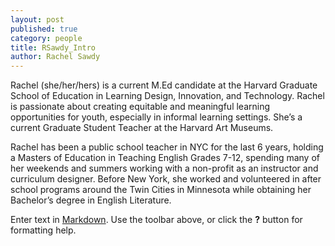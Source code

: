 ```yaml
---
layout: post
published: true
category: people
title: RSawdy_Intro
author: Rachel Sawdy
---
```

Rachel (she/her/hers) is a current M.Ed candidate at the Harvard Graduate School of Education in Learning Design, Innovation, and Technology. Rachel is passionate about creating equitable and meaningful learning opportunities for youth, especially in informal learning settings. She’s a current Graduate Student Teacher at the Harvard Art Museums.

Rachel has been a public school teacher in NYC for the last 6 years, holding a Masters of Education in Teaching English Grades 7-12, spending many of her weekends and summers working with a non-profit as an instructor and curriculum designer. Before New York, she worked and volunteered in after school programs around the Twin Cities in Minnesota while obtaining her Bachelor’s degree in English Literature.

Enter text in [Markdown](http://daringfireball.net/projects/markdown/). Use the toolbar above, or click the **?** button for formatting help.
